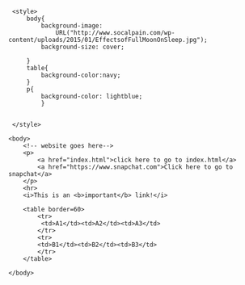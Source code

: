 <html>
 <head>
    <title>About Tables </title>
     
     <style>
         body{
             background-image:
                 URL("http://www.socalpain.com/wp-content/uploads/2015/01/EffectsofFullMoonOnSleep.jpg");
             background-size: cover;
             
         }
         table{
             background-color:navy;
         }
         p{
             background-color: lightblue;
             }
         
     
     </style>
 </head>

    <body>
        <!-- website goes here-->
        <p>
            <a href="index.html">click here to go to index.html</a>  
            <a href="https://www.snapchat.com">Click here to go to snapchat</a>    
        </p>
        <hr>
        <i>This is an <b>important</b> link!</i>
        
        <table border=60>
            <tr>
             <td>A1</td><td>A2</td><td>A3</td>
            </tr>
            <tr>
            <td>B1</td><td>B2</td><td>B3</td>
            </tr>
        </table>
        
    </body>


</html>
